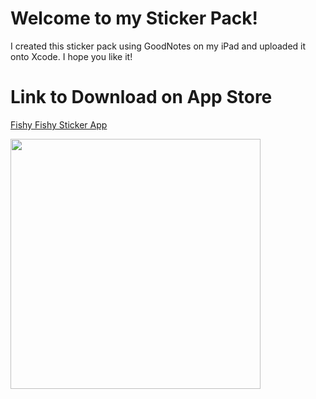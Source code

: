 # **Welcome to my Sticker Pack!**
I created this sticker pack using GoodNotes on my iPad and uploaded it onto Xcode. I hope you like it!

# **Link to Download on App Store**
[Fishy Fishy Sticker App](https://apps.apple.com/us/app/fishy-fishy-sticker-app/id6743358124)

<img src="https://github.com/user-attachments/assets/638fc74d-d6e5-4805-ae7c-df47b5a2543a" width="400">
